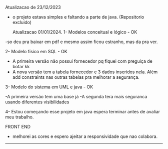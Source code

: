   Atualizacao de 23/12/2023
- o projeto estava simples e faltando a parte de java.
(Repositorio excluido)

  Atualizacao 01/01/2024.
1- Modelos conceitual e lógico - OK

-so deu pra baixar em pdf e mesmo assim ficou estranho, mas da pra ver.

2- Modelo físico em SQL - OK

- A primeira versão não possui fornecedor pq fiquei com preguiça de botar kk
- A nova versão tem a tabela fornecedor e 3 dados inseridos nela. Além add constraints nas outras tabelas pra melhorar a segurança.

3- Modelo do sistema em UML e java - OK

-A primeira versão tem uma base já
-A segunda tera mais seguranca usando diferentes visibilidades

4- Estou começando esse projeto em java espera terminar antes de avaliar meu trabalho.

FRONT END
- melhorei as cores e espero ajeitar a responsividade que nao colabora.

------------------------------------------------------------------------------------------------------------

